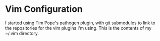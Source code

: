 # Vim Configuration

I started using Tim Pope's pathogen plugin, with git submodules to link to
the repositories for the vim plugins I'm using. This is the contents of my
~/.vim directory.
